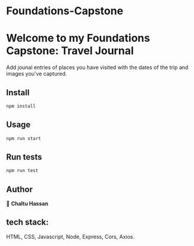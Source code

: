 # Foundations-Capstone

<h1> Welcome to my Foundations Capstone: Travel Journal</h1>

<p>Add jounal entries of places you have visited with the dates of the trip and images you've captured.</p>

## Install

```sh
npm install
```

## Usage

```sh
npm run start
```

## Run tests

```sh
npm run test
```

## Author

👤 **Chaltu Hassan**


## tech stack:
HTML, CSS, Javascript, Node, Express, Cors, Axios.
